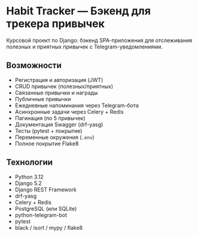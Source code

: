 # Habit Tracker — Бэкенд для трекера привычек

Курсовой проект по Django: бэкенд SPA-приложения для отслеживания полезных и приятных привычек с Telegram-уведомлениями.

## Возможности

- Регистрация и авторизация (JWT)
- CRUD привычек (полезных/приятных)
- Связанные привычки и награды
- Публичные привычки
- Ежедневные напоминания через Telegram-бота
- Асинхронные задачи через Celery + Redis
- Пагинация (по 5 привычек)
- Документация Swagger (drf-yasg)
- Тесты (pytest + покрытие)
- Переменные окружения (`.env`)
- Полное покрытие Flake8

## Технологии

- Python 3.12
- Django 5.2
- Django REST Framework
- drf-yasg
- Celery + Redis
- PostgreSQL (или SQLite)
- python-telegram-bot
- pytest
- black / isort / mypy  / flake8
